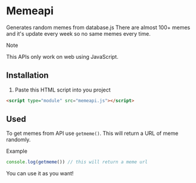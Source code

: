 # Memeapi
Generates random memes from database.js There are almost 100+ memes and it's update every week so no same memes every time. 

> [!note]
> This APIs only work on web using JavaScript.

## Installation
1. Paste this HTML script into you project
```html
<script type="module" src="memeapi.js"></script>
```

## Used
To get memes from API use `getmeme()`. This will return a URL of meme randomly. 

Example
```js
console.log(getmeme()) // this will return a meme url
```
You can use it as you want! 
